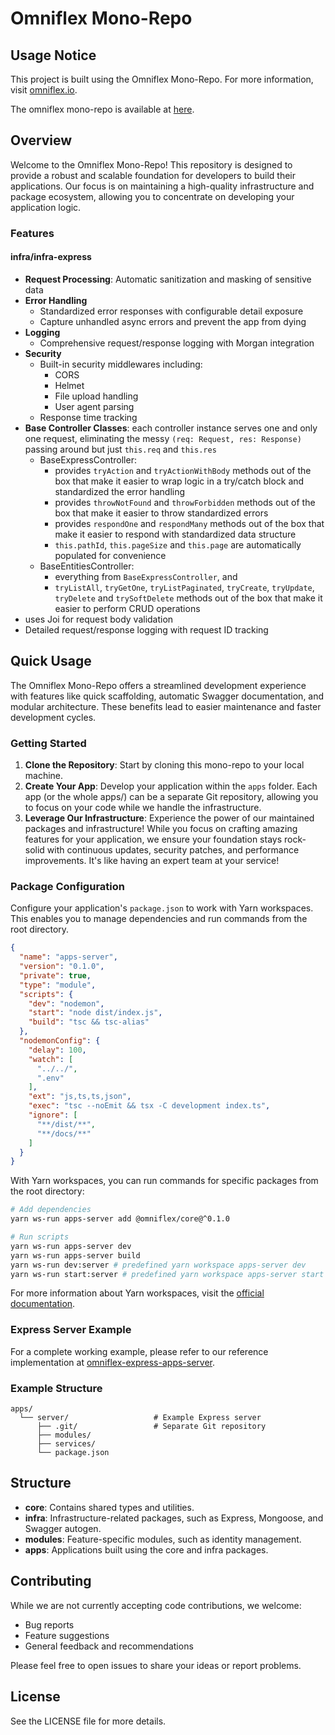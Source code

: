 # Omniflex Mono-Repo

## Usage Notice

This project is built using the Omniflex Mono-Repo. For more information, visit [omniflex.io](https://omniflex.io).

The omniflex mono-repo is available at [here](https://github.com/Zay-Dev/omniflex).


## Overview

Welcome to the Omniflex Mono-Repo! This repository is designed to provide a robust and scalable foundation for developers to build their applications. Our focus is on maintaining a high-quality infrastructure and package ecosystem, allowing you to concentrate on developing your application logic.

### Features

#### infra/infra-express

- **Request Processing**: Automatic sanitization and masking of sensitive data
- **Error Handling**
  - Standardized error responses with configurable detail exposure
  - Capture unhandled async errors and prevent the app from dying
- **Logging**
  - Comprehensive request/response logging with Morgan integration
- **Security**
  - Built-in security middlewares including:
    - CORS
    - Helmet
    - File upload handling
    - User agent parsing
  - Response time tracking
- **Base Controller Classes**: each controller instance serves one and only one request, eliminating the messy `(req: Request, res: Response)` passing around but just `this.req` and `this.res`
  - BaseExpressController:
    - provides `tryAction` and `tryActionWithBody` methods out of the box that make it easier to wrap logic in a try/catch block and standardized the error handling
    - provides `throwNotFound` and `throwForbidden` methods out of the box that make it easier to throw standardized errors
    - provides `respondOne` and `respondMany` methods out of the box that make it easier to respond with standardized data structure
    - `this.pathId`, `this.pageSize` and `this.page` are automatically populated for convenience
  - BaseEntitiesController:
    - everything from `BaseExpressController`, and
    - `tryListAll`, `tryGetOne`, `tryListPaginated`, `tryCreate`, `tryUpdate`, `tryDelete` and `trySoftDelete` methods out of the box that make it easier to perform CRUD operations
- uses Joi for request body validation
- Detailed request/response logging with request ID tracking


## Quick Usage

The Omniflex Mono-Repo offers a streamlined development experience with features like quick scaffolding, automatic Swagger documentation, and modular architecture. These benefits lead to easier maintenance and faster development cycles.

### Getting Started

1. **Clone the Repository**: Start by cloning this mono-repo to your local machine.
2. **Create Your App**: Develop your application within the `apps` folder. Each app (or the whole apps/) can be a separate Git repository, allowing you to focus on your code while we handle the infrastructure.
3. **Leverage Our Infrastructure**: Experience the power of our maintained packages and infrastructure! While you focus on crafting amazing features for your application, we ensure your foundation stays rock-solid with continuous updates, security patches, and performance improvements. It's like having an expert team at your service!

### Package Configuration

Configure your application's `package.json` to work with Yarn workspaces. This enables you to manage dependencies and run commands from the root directory.

```json
{
  "name": "apps-server",
  "version": "0.1.0",
  "private": true,
  "type": "module",
  "scripts": {
    "dev": "nodemon",
    "start": "node dist/index.js",
    "build": "tsc && tsc-alias"
  },
  "nodemonConfig": {
    "delay": 100,
    "watch": [
      "../../",
      ".env"
    ],
    "ext": "js,ts,ts,json",
    "exec": "tsc --noEmit && tsx -C development index.ts",
    "ignore": [
      "**/dist/**",
      "**/docs/**"
    ]
  }
}
```

With Yarn workspaces, you can run commands for specific packages from the root directory:

```bash
# Add dependencies
yarn ws-run apps-server add @omniflex/core@^0.1.0

# Run scripts
yarn ws-run apps-server dev
yarn ws-run apps-server build
yarn ws-run dev:server # predefined yarn workspace apps-server dev
yarn ws-run start:server # predefined yarn workspace apps-server start
```

For more information about Yarn workspaces, visit the [official documentation](https://classic.yarnpkg.com/lang/en/docs/workspaces/).

### Express Server Example

For a complete working example, please refer to our reference implementation at [omniflex-express-apps-server](https://github.com/Zay-Dev/omniflex-express-apps-server).

### Example Structure

```
apps/
  └── server/                   # Example Express server
      ├── .git/                 # Separate Git repository
      ├── modules/
      ├── services/
      └── package.json
```

## Structure

- **core**: Contains shared types and utilities.
- **infra**: Infrastructure-related packages, such as Express, Mongoose, and Swagger autogen.
- **modules**: Feature-specific modules, such as identity management.
- **apps**: Applications built using the core and infra packages.

## Contributing

While we are not currently accepting code contributions, we welcome:
- Bug reports
- Feature suggestions
- General feedback and recommendations

Please feel free to open issues to share your ideas or report problems.

## License

See the LICENSE file for more details.

